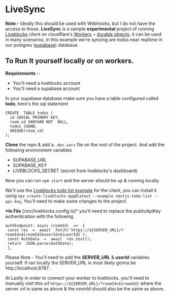 # LiveSync

**Note**:- Ideally this should be used with Webhooks, but I do not have the access to those.
**LiveSync** is a sample **experimental** project of running [Liveblocks](liveblocks.io) client on cloudflare's [Workers](https://workers.cloudflare.com/) + [durable objects](https://developers.cloudflare.com/workers/learning/using-durable-objects/). it can be used in many scenarios, in this example we're syncing are todos near realtime in our postgres ([supabase](https://supabase.com/)) database.

## To Run It yourself locally or on workers.

**Requirements** :-

- You'll need a liveblocks account
- You'll need a supabase account

In your supabase database make sure you have a table configured called **todo**, here's the sql statement

    CREATE  TABLE todos (
      id SERIAL PRIMARY KEY,
      room_id VARCHAR NOT  NULL,
      todos JSONB,
      UNIQUE(room_id)
    );

**Clone** the repo & add a `.dev.vars` file on the root of the project. And add the following environment variables

- SUPABASE_URL
- SUPABASE_KEY
- LIVEBLOCKS_SECRET (secret from liveblocks's dashboard)

Now you can run `npm start` and the server should be up & running locally.

We'll use the [Liveblocks todo list example](https://liveblocks.io/examples/collaborative-todo-list/nextjs) for the client, you can install it using `npx create-liveblocks-app@latest --example nextjs-todo-list --api-key`, You'll need to make some changes to the project.

**\*In File** [/src/liveblocks.config.ts]\*
you'll need to replace the publicApiKey authentication with the following

    authEndpoint: async (roomId)  =>  {
     const res  =  await  fetch(`https://${SERVER_URL}/?roomId=${roomId}&userId=${userId}`);
     const AuthData  =  await  res.text();
     return  JSON.parse(AuthData);
     },

Please Note - You'll need to add the **_SERVER_URL_** & **_userId_** variables yourself. if ran locally the SERVER_URL is most likely gonna be http://localhost:8787 .

At Lastly in order to connect your worker to liveblocks. you'll need to manually visit this url `https://${SERVER_URL}/?roomId=${roomId}` where the server url is same as above & the roomId should also be the same as above.

